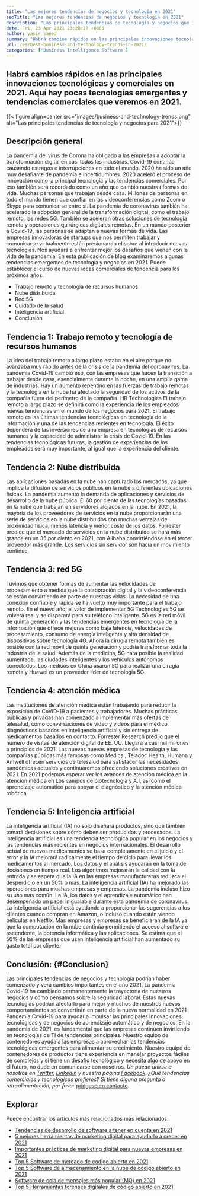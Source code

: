 ```yaml
---
title: "Las mejores tendencias de negocios y tecnología en 2021" 
seoTitle: "Las mejores tendencias de negocios y tecnología en 2021" 
description: "Las principales tendencias de tecnología y negocios que impulsarán todos los negocios en 2021. Creo que cada empresa en todo el mundo debe adoptar estas nuevas tendencias tecnológicas." 
date: Fri, 23 Apr 2021 23:28:27 +0000
author: yasir saeed
summary: "Habrá cambios rápidos en las principales innovaciones tecnológicas y comerciales en 2021. Aquí hay pocas tecnologías emergentes y tendencias comerciales que veremos en 2021." 
url: /es/best-business-and-technology-trends-in-2021/
categories: ['Business Intelligence Software']
---
```


## Habrá cambios rápidos en las principales innovaciones tecnológicas y comerciales en 2021. Aquí hay pocas tecnologías emergentes y tendencias comerciales que veremos en 2021.

{{< figure align=center src="images/business-and-technology-trends.png" alt="Las principales tendencias de tecnología y negocios para 2021">}}


## **Descripción general**
La pandemia del virus de Corona ha obligado a las empresas a adoptar la transformación digital en casi todas las industrias. Covid-19 continúa causando estragos e interrupciones en todo el mundo. 2020 ha sido un año muy desafiante de pandemia e incertidumbres. 2020 aceleró el proceso de innovación como la principal tecnología y las tendencias comerciales. Por eso también será recordado como un año que cambió nuestras formas de vida. Muchas personas que trabajan desde casa. Millones de personas en todo el mundo tienen que confiar en las videoconferencias como Zoom o Skype para comunicarse entre sí.
La pandemia de coronavirus también ha acelerado la adopción general de la transformación digital, como el trabajo remoto, las redes 5G. También se aceleran otras soluciones de tecnología remota y operaciones quirúrgicas digitales remotas. En un mundo posterior a Covid-19, las personas se adaptan a nuevas formas de vida. Las empresas innovadoras de startups que nos permiten trabajar y comunicarse virtualmente están presionando el sobre al introducir nuevas tecnologías. Nos ayudará a enfrentar mejor los desafíos que vienen con la vida de la pandemia. En esta publicación de blog examinaremos algunas tendencias emergentes de tecnología y negocios en 2021. Puede establecer el curso de nuevas ideas comerciales de tendencia para los próximos años.
  * Trabajo remoto y tecnología de recursos humanos
  * Nube distribuida
  * Red 5G
  * Cuidado de la salud
  * Inteligencia artificial
  * Conclusión

## Tendencia 1: Trabajo remoto y tecnología de recursos humanos
La idea del trabajo remoto a largo plazo estaba en el aire porque no avanzaba muy rápido antes de la crisis de la pandemia del coronavirus. La pandemia Covid-19 cambió eso, con las empresas que hacen la transición a trabajar desde casa, esencialmente durante la noche, en una amplia gama de industrias. Hay un aumento repentino en las fuerzas de trabajo remotas y la tecnología en la nube ha afectado la seguridad de los activos de la compañía fuera del perímetro de la compañía.
HR Technologies El trabajo remoto a largo plazo se definirá como la experiencia de los empleados nuevas tendencias en el mundo de los negocios para 2021. El trabajo remoto es las últimas tendencias tecnológicas en tecnología de la información y una de las tendencias recientes en tecnología. El éxito dependerá de las inversiones de una empresa en tecnologías de recursos humanos y la capacidad de administrar la crisis de Covid-19. En las tendencias tecnológicas futuras, la gestión de experiencias de los empleados será muy importante, al igual que la experiencia del cliente.

## Tendencia 2: Nube distribuida
Las aplicaciones basadas en la nube han capturado los mercados, ya que implica la difusión de servicios públicos en la nube a diferentes ubicaciones físicas. La pandemia aumentó la demanda de aplicaciones y servicios de desarrollo de la nube pública. El 60 por ciento de las tecnologías basadas en la nube que trabajan en servidores alojados en la nube.
En 2021, la mayoría de los proveedores de servicios en la nube proporcionarán una serie de servicios en la nube distribuidos con muchas ventajas de proximidad física, menos latencia y menor costo de los datos. Forrester predice que el mercado de servicios en la nube distribuido se hará más grande en un 35 por ciento en 2021, con Alibaba convirtiéndose en el tercer proveedor más grande. Los servicios sin servidor son hacia un movimiento continuo.

## Tendencia 3: red 5G
Tuvimos que obtener formas de aumentar las velocidades de procesamiento a medida que la colaboración digital y la videoconferencia se están convirtiendo en parte de nuestras vidas. La necesidad de una conexión confiable y rápida se ha vuelto muy importante para el trabajo remoto. En el nuevo año, el valor de implementar 5G Technologies 5G se volverá real y se disparará para su teléfono inteligente. 5G es la red móvil de quinta generación y las tendencias emergentes en tecnología de la información que ofrece mejoras como baja latencia, velocidades de procesamiento, consumo de energía inteligente y alta densidad de dispositivos sobre tecnología 4G.
Ahora la cirugía remota también es posible con la red móvil de quinta generación y podría transformar toda la industria de la salud. Además de la medicina, 5G hará posible la realidad aumentada, las ciudades inteligentes y los vehículos autónomos conectados. Los médicos en China usaron 5G para realizar una cirugía remota y Huawei es un proveedor líder de tecnología 5G.

## Tendencia 4: atención médica
Las instituciones de atención médica están trabajando para reducir la exposición de CoVID-19 a pacientes y trabajadores. Muchas prácticas públicas y privadas han comenzado a implementar más ofertas de telesalud, como conversaciones de video y videos para el médico, diagnósticos basados ​​en inteligencia artificial y sin entrega de medicamentos basados ​​en contacto. Forrester Research predijo que el número de visitas de atención digital de EE. UU. Llegará a casi mil millones a principios de 2021.
Las nuevas nuevas empresas de tecnología y las compañías públicas más famosas como Medical, Teladoc Health, Humana y Amwell ofrecen servicios de telesalud para satisfacer las necesidades pandémicas actuales y continuaremos ofreciendo soluciones creativas en 2021. En 2021 podemos esperar ver los avances de atención médica en la atención médica en Los campos de biotecnología y A.I, así como el aprendizaje automático para apoyar el diagnóstico y la atención médica robótica.

## Tendencia 5: Inteligencia artificial
La inteligencia artificial (IA) no solo diseñará productos, sino que también tomará decisiones sobre cómo deben ser producidos y procesados. La inteligencia artificial es una tendencia tecnológica popular en los negocios y las tendencias más recientes en negocios internacionales. El desarrollo actual de nuevos medicamentos se basa completamente en el juicio y el error y la IA mejorará radicalmente el tiempo de ciclo para llevar los medicamentos al mercado. Los datos y el análisis ayudarán en la toma de decisiones en tiempo real. Los algoritmos mejorarán la calidad con la entrada y se espera que la IA en las empresas manufactureras reduzca el desperdicio en un 50% o más.
La inteligencia artificial (IA) ha mejorado las operaciones para muchas empresas y empresas. La pandemia incluso hizo su uso más común. La IA, los datos y el aprendizaje automático han desempeñado un papel inigualable durante esta pandemia de coronavirus. La inteligencia artificial está ayudando a proporcionar las sugerencias a los clientes cuando compran en Amazon, o incluso cuando están viendo películas en Netflix. Más empresas y empresas se beneficiarán de la IA ya que la computación en la nube continúa permitiendo el acceso al software ascendente, la potencia informática y las aplicaciones. Se estima que el 50% de las empresas que usan inteligencia artificial han aumentado su gasto total por cliente.

## Conclusión:   {#Conclusion}
Las principales tendencias de negocios y tecnología podrían haber comenzado y verá cambios importantes en el año 2021. La pandemia Covid-19 ha cambiado permanentemente la trayectoria de nuestros negocios y cómo pensamos sobre la seguridad laboral. Estas nuevas tecnologías podrían afectarlo para mejor y muchos de nuestros nuevos comportamientos se convertirán en parte de la nueva normalidad en 2021 Pandemia Covid-19 para ayudar a impulsar las principales innovaciones tecnológicas y de negocios de aprendizaje automático y de negocios. En la pandemia de 2021, es fundamental que las empresas continúen invirtiendo en tecnologías de TI de tendencias principales.
Nuestro equipo de contenedores ayuda a las empresas a aprovechar las tendencias tecnológicas emergentes para alimentar su crecimiento. Nuestro equipo de contenedores de productos tiene experiencia en manejar proyectos fáciles de complejos y si tiene un desafío tecnológico y necesita algo de apoyo en el futuro, no dude en comunicarse con nosotros.
_Un puede unirse a nosotros en [Twitter][1], [LinkedIn][2] y nuestra página [Facebook][3]. ¿Qué tendencias comerciales y tecnológicas prefieres? Si tiene alguna pregunta o retroalimentación, por favor_ [póngase en contacto][4].

## Explorar
Puede encontrar los artículos más relacionados más relacionados:
  * [Tendencias de desarrollo de software a tener en cuenta en 2021][5]
  * [5 mejores herramientas de marketing digital para ayudarlo a crecer en 2021][6]
  * [Importantes prácticas de marketing digital para nuevas empresas en 2021][7]
  * [Top 5 Software de mercado de código abierto en 2021][8]
  * [Top 5 Software de almacenamiento en la nube de código abierto en 2021][9]
  * [Software de cola de mensajes más popular (MQ) en 2021][10]
  * [Top 5 Herramientas forenses digitales de código abierto en 2021][11]

  
[1]: https://twitter.com/containerize_co
[2]: https://www.linkedin.com/company/containerize/
[3]: http://facebook.com/containerize
[4]: mailto:yasir.saeed@aspose.com
[5]: https://blog.containerize.com/blockchain-platforms/software-development-trends-to-look-out-for-in-2021/
[6]: https://blog.containerize.com/marketing-automation/5-best-digital-marketing-tools-to-help-you-grow-in-2021/
[7]: https://blog.containerize.com/marketing-automation/important-digital-marketing-practices-for-startups-in-2021/
[8]: https://blog.containerize.com/marketplace/top-5-open-source-marketplace-software-in-2021/
[9]: https://blog.containerize.com/backup-and-sync-software/top-5-open-source-cloud-storage-software-in-2021/
[10]: https://blog.containerize.com/message-queue-software/top-5-open-source-message-queue-software-in-2021/
[11]: https://blog.containerize.com/digital-forensic-tools/top-5-open-source-digital-forensic-tools-in-2021/
